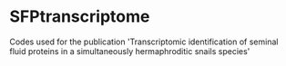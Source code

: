 # SFPtranscriptome
Codes used for the publication 'Transcriptomic identification of seminal fluid proteins in a simultaneously hermaphroditic snails species'

